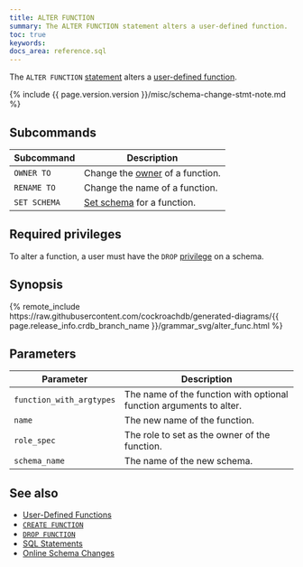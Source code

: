 ```yaml
---
title: ALTER FUNCTION
summary: The ALTER FUNCTION statement alters a user-defined function.
toc: true
keywords:
docs_area: reference.sql
---
```


The `ALTER FUNCTION` [statement](sql-statements.html) alters a [user-defined function](user-defined-functions.html).

{% include {{ page.version.version }}/misc/schema-change-stmt-note.md %}

## Subcommands

Subcommand | Description
-----------|------------
`OWNER TO` | Change the [owner](owner-to.html) of a function.
`RENAME TO` | Change the name of a function.
`SET SCHEMA` | [Set schema](set-schema.html) for a function.

## Required privileges

To alter a function, a user must have the `DROP` [privilege](security-reference/authorization.html#managing-privileges) on a schema.

## Synopsis

<div>
{% remote_include https://raw.githubusercontent.com/cockroachdb/generated-diagrams/{{ page.release_info.crdb_branch_name }}/grammar_svg/alter_func.html %}
</div>

## Parameters

Parameter | Description
----------|------------
`function_with_argtypes` | The name of the function with optional function arguments to alter.
`name` | The new name of the function.
`role_spec` | The role to set as the owner of the function.
`schema_name` | The name of the new schema.

## See also

- [User-Defined Functions](user-defined-functions.html)
- [`CREATE FUNCTION`](create-function.html)
- [`DROP FUNCTION`](drop-function.html)
- [SQL Statements](sql-statements.html)
- [Online Schema Changes](online-schema-changes.html)
